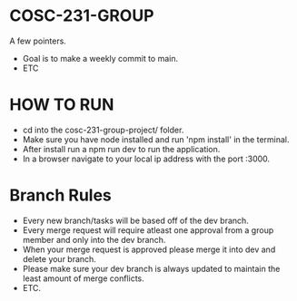 # COSC-231-GROUP
A few pointers.
- Goal is to make a weekly commit to main.
- ETC

# HOW TO RUN
- cd into the cosc-231-group-project/ folder.
- Make sure you have node installed and run 'npm install' in the terminal.
- After install run a npm run dev to run the application.
- In a browser navigate to your local ip address with the port :3000.

# Branch Rules
- Every new branch/tasks will be based off of the dev branch.
- Every merge request will require atleast one approval from a group member and only into the dev branch.
- When your merge request is approved please merge it into dev and delete your branch.
- Please make sure your dev branch is always updated to maintain the least amount of merge conflicts.
- ETC.
